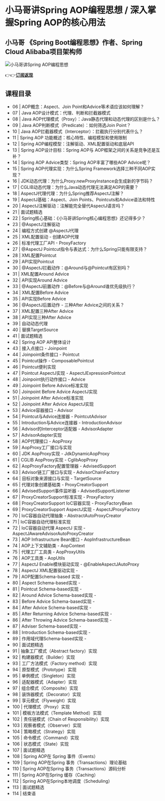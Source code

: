 小马哥讲Spring AOP编程思想 / 深入掌握Spring AOP的核心用法
========================================

小马哥 **《Spring Boot编程思想》作者、Spring Cloud Alibaba项目架构师**
-----------------------------------------------------

![小马哥讲Spring AOP编程思想](https://www.geekgay.com/storage/geek/geek_e3805eec0f8d522de0c3f674385316be.jpg)  
  
👉👉[**订阅返现**](https://time.geekbang.org/column/intro/100066301?code=D0d%2F5TUcriC-CyBJVfOJTAN3fmMVl74lBnKHbAHvNmQ%3D "小马哥讲Spring AOP编程思想")  
  
课程目录
----

  
  
- 06 | AOP概念：Aspect、Join Point和Advice等术语应该如何理解？
- 07 | Java AOP设计模式：代理、判断和拦截器模式
- 08 | Java AOP代理模式（Proxy）：Java静态代理和动态代理的区别是什么？
- 09 | Java AOP判断模式（Predicate）：如何筛选Join Point？
- 10 | Java AOP拦截器模式（Interceptor）：拦截执行分别代表什么？
- 11 | Spring AOP 功能概述：核心特性、编程模型和使用限制
- 12 | Spring AOP编程模型：注解驱动、XML配置驱动和底层API
- 13 | Spring AOP设计目标：Spring AOP与 AOP框架之间的关系是竞争还是互补？
- 14 | Spring AOP Advice类型：Spring AOP丰富了哪些AOP Advice呢？
- 15 | Spring AOP代理实现：为什么Spring Framework选择三种不同AOP实现？
- 16 | JDK动态代理：为什么Proxy.newProxyInstance会生成新的字节码？
- 17 | CGLIB动态代理：为什么Java动态代理无法满足AOP的需要？
- 18 | AspectJ代理代理：为什么Spring推荐AspectJ注解？
- 19 | AspectJ基础：Aspect、Join Points、Pointcuts和Advice语法和特性
- 20 | AspectJ注解驱动：注解能完全替代AspectJ语言吗？
- 21 | 面试题精选
- 22 | Spring核心基础：《小马哥讲Spring核心编程思想》还记得多少？
- 23 | @AspectJ注解驱动
- 24 | 编程方式创建 @AspectJ代理
- 25 | XML配置驱动 - 创建AOP代理
- 26 | 标准代理工厂API - ProxyFactory
- 27 | @AspectJ Pointcut指令与表达式：为什么Spring只能有限支持？
- 28 | XML配置Pointcut
- 29 | API实现Pointcut
- 30 | @AspectJ拦截动作：@Around与@Pointcut有区别吗？
- 31 | XML配置Around Advice
- 32 | API实现Around Advice
- 33 | @AspectJ前置动作：@Before与@Around谁优先级执行？
- 34 | XML配置Before Advice
- 35 | API实现Before Advice
- 36 | @AspectJ后置动作 - 三种After Advice之间的关系？
- 37 | XML配置三种After Advice
- 38 | API实现三种After Advice
- 39 | 自动动态代理
- 40 | 替换TargetSource
- 41 | 面试题精选
- 42 | Spring AOP API整体设计
- 43 | 接入点接口 - Joinpoint
- 44 | Joinpoint条件接口 - Pointcut
- 45 | Pointcut操作 - ComposablePointcut
- 46 | Pointcut便利实现
- 47 | Pointcut AspectJ实现 - AspectJExpressionPointcut
- 48 | Joinpoint执行动作接口 - Advice
- 49 | Joinpoint Before Advice标准实现
- 50 | Joinpoint Before Advice AspectJ实现
- 51 | Joinpoint After Advice标准实现
- 52 | Joinpoint After Advice AspectJ实现
- 53 | Advice容器接口 - Advisor
- 54 | Pointcut与Advice连接器 - PointcutAdvisor
- 55 | Introduction与Advice连接器 - IntroductionAdvisor
- 56 | Advisor的Interceptor适配器 - AdvisorAdapter
- 57 | AdvisorAdapter实现
- 58 | AOP代理接口 - AopProxy
- 59 | AopProxy工厂接口与实现
- 60 | JDK AopProxy实现 - JdkDynamicAopProxy
- 61 | CGLIB AopProxy实现 - CglibAopProxy
- 62 | AopProxyFactory配置管理器 - AdvisedSupport
- 63 | Advisor链工厂接口与实现 - AdvisorChainFactory
- 64 | 目标对象来源接口与实现 - TargetSource
- 65 | 代理对象创建基础类 - ProxyCreatorSupport
- 66 | AdvisedSupport事件监听器 - AdvisedSupportListener
- 67 | ProxyCreatorSupport标准实现 - ProxyFactory
- 68 | ProxyCreatorSupport IoC容器实现 - ProxyFactoryBean
- 69 | ProxyCreatorSupport AspectJ实现 - AspectJProxyFactory
- 70 | IoC容器自动代理抽象 - AbstractAutoProxyCreator
- 71 | IoC容器自动代理标准实现
- 72 | IoC容器自动代理 AspectJ 实现 - AspectJAwareAdvisorAutoProxyCreator
- 73 | AOP Infrastructure Bean接口 - AopInfrastructureBean
- 74 | AOP上下文辅助类 - AopContext
- 75 | 代理工厂工具类 - AopProxyUtils
- 76 | AOP工具类 - AopUtils
- 77 | AspectJ Enable模块驱动实现 - @EnableAspectJAutoProxy
- 78 | AspectJ XML配置驱动实现 - <aspectj-autoproxy></aspectj-autoproxy>
- 79 | AOP配置Schema-based 实现 - <config></config>
- 80 | Aspect Schema-based实现 - <aspect></aspect>
- 81 | Pointcut Schema-based实现 - <pointcut></pointcut>
- 82 | Around Advice Schema-based实现 - <around></around>
- 83 | Before Advice Schema-based实现 - <before></before>
- 84 | After Advice Schema-based实现 - <after></after>
- 85 | After Returning Advice Schema-based实现 - <after-returning></after-returning>
- 86 | After Throwing Advice Schema-based实现 - <after-throwing></after-throwing>
- 87 | Adviser Schema-based实现 - <advisor></advisor>
- 88 | Introduction Schema-based实现 - <declare-parents></declare-parents>
- 89 | 作用域代理Schema-based实现 - <scoped-proxy></scoped-proxy>
- 90 | 面试题精选
- 91 | 抽象工厂模式（Abstract factory）实现
- 92 | 构建器模式（Builder）实现
- 93 | 工厂方法模式（Factory method）实现
- 94 | 原型模式（Prototype）实现
- 95 | 单例模式（Singleton）实现
- 96 | 适配器模式（Adapter）实现
- 97 | 组合模式（Composite）实现
- 98 | 装饰器模式（Decorator）实现
- 99 | 享元模式（Flyweight）实现
- 100 | 代理模式（Proxy）实现
- 101 | 模板方法模式（Template Method）实现
- 102 | 责任链模式（Chain of Responsibility）实现
- 103 | 观察者模式（Observer）实现
- 104 | 策略模式（Strategy）实现
- 105 | 命令模式（Command）实现
- 106 | 状态模式（State）实现
- 107 | 面试题精选
- 108 | Spring AOP在 Spring 事件（Events）
- 109 | Spring AOP在Spring 事务（Transactions）理论基础
- 110 | Spring AOP在Spring 事务（Transactions）源码分析
- 111 | Spring AOP在Spring 缓存（Caching）
- 112 | Spring AOP在Spring本地调度（Scheduling）
- 113 | 面试题精选
- 114 | 结束语